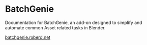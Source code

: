 # BatchGenie

Documentation for BatchGenie, an add-on designed to simplify and automate common Asset related tasks in Blender.

[batchgenie.roberd.net](https://batchgenie.roberd.net/)
